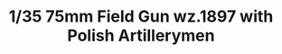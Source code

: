 ---
layout: product
title: "1/35 75mm Field Gun wz.1897 with Polish Artillerymen"
price: "2900" 
desc: "Maketa"
img_path: "/assets/img/IBG35059.webp"
brand: "IBG Models"
available: false
special_offer: false
new: false
soon: false
cat: "010000"
subcat: "015500"
subsubcat: "0N/A"
sifra: "IBG35059"
popular: false
spec: false
---